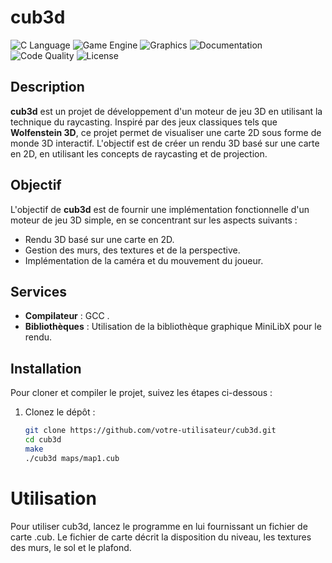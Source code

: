 # cub3d

![C Language](https://img.shields.io/badge/language-C-blue)
![Game Engine](https://img.shields.io/badge/game%20engine-3D-yellowgreen)
![Graphics](https://img.shields.io/badge/graphics-2D%20%2F%203D-orange)
![Documentation](https://img.shields.io/badge/docs-available-brightgreen)
![Code Quality](https://img.shields.io/badge/code%20quality-A-brightgreen)
![License](https://img.shields.io/badge/license-MIT-blue)

## Description

**cub3d** est un projet de développement d'un moteur de jeu 3D en utilisant la technique du raycasting. Inspiré par des jeux classiques tels que **Wolfenstein 3D**, ce projet permet de visualiser une carte 2D sous forme de monde 3D interactif. L'objectif est de créer un rendu 3D basé sur une carte en 2D, en utilisant les concepts de raycasting et de projection.

## Objectif

L'objectif de **cub3d** est de fournir une implémentation fonctionnelle d'un moteur de jeu 3D simple, en se concentrant sur les aspects suivants :
- Rendu 3D basé sur une carte en 2D.
- Gestion des murs, des textures et de la perspective.
- Implémentation de la caméra et du mouvement du joueur.


## Services

- **Compilateur** : GCC .
- **Bibliothèques** : Utilisation de la bibliothèque graphique MiniLibX pour le rendu.

## Installation

Pour cloner et compiler le projet, suivez les étapes ci-dessous :

1. Clonez le dépôt :

   ```bash
   git clone https://github.com/votre-utilisateur/cub3d.git
   cd cub3d
   make
   ./cub3d maps/map1.cub

# Utilisation
Pour utiliser cub3d, lancez le programme en lui fournissant un fichier de carte .cub. Le fichier de carte décrit la disposition du niveau, les textures des murs, le sol et le plafond.
